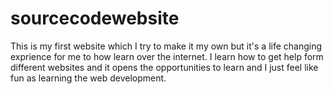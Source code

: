 # sourcecodewebsite
This is my first website which I try to make it my own but it's a life changing exprience for me to how learn over the internet. I learn how to get help form different websites and it opens the opportunities to learn and I just feel like fun as learning the web development.
